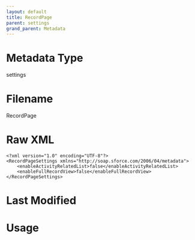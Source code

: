 ```yaml
---
layout: default
title: RecordPage
parent: settings
grand_parent: Metadata
---
```

# Metadata Type
settings


# Filename 
RecordPage


# Raw XML
```
<?xml version="1.0" encoding="UTF-8"?>
<RecordPageSettings xmlns="http://soap.sforce.com/2006/04/metadata">
    <enableActivityRelatedList>false</enableActivityRelatedList>
    <enableFullRecordView>false</enableFullRecordView>
</RecordPageSettings>
```


# Last Modified


# Usage
